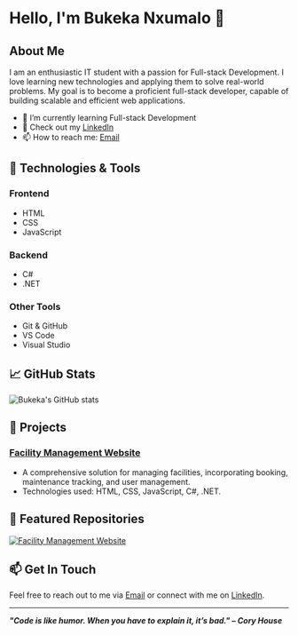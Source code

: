 # Hello, I'm Bukeka Nxumalo 👋

## About Me
I am an enthusiastic IT student with a passion for Full-stack Development. I love learning new technologies and applying them to solve real-world problems. My goal is to become a proficient full-stack developer, capable of building scalable and efficient web applications.

- 🌱 I’m currently learning Full-stack Development
- 💼 Check out my [LinkedIn](https://www.linkedin.com/in/bukekanxumalo)
- 📫 How to reach me: [Email](mailto:nxumalobukeka66@gmail.com)

## 🔧 Technologies & Tools

### Frontend
- HTML
- CSS
- JavaScript

### Backend
- C#
- .NET

### Other Tools
- Git & GitHub
- VS Code
- Visual Studio

## 📈 GitHub Stats
![Bukeka's GitHub stats](https://github-readme-stats.vercel.app/api?username=indodanazwide&show_icons=true&theme=radical)

## 🔭 Projects
### [Facility Management Website](https://github.com/Indodanazwide/facility-management-website)
- A comprehensive solution for managing facilities, incorporating booking, maintenance tracking, and user management.
- Technologies used: HTML, CSS, JavaScript, C#, .NET.

## 🌟 Featured Repositories
[![Facility Management Website](https://github-readme-stats.vercel.app/api/pin/?username=indodanazwide&repo=facility-management-website&theme=radical)](https://github.com/Indodanazwide/facility-management-website)

## 📫 Get In Touch
Feel free to reach out to me via [Email](mailto:nxumalobukeka66@gmail.com) or connect with me on [LinkedIn](https://www.linkedin.com/in/bukekanxumalo).

---

_**"Code is like humor. When you have to explain it, it’s bad." – Cory House**_
